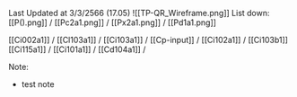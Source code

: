 Last Updated at 3/3/2566 (17.05)
![[TP-QR_Wireframe.png]]
List down:
[[P().png]]  / [[Pc2a1.png]] / [[Px2a1.png]] / [[Pd1a1.png]]

[[Ci002a1]] / [[Cl103a1]] / [[Ci103a1]] / [[Cp-input]] / [[Ci102a1]] / [[Ci103b1]] 
[[Ci115a1]]  / [[Ci101a1]] / [[Cd104a1]] /

Note:
- test note